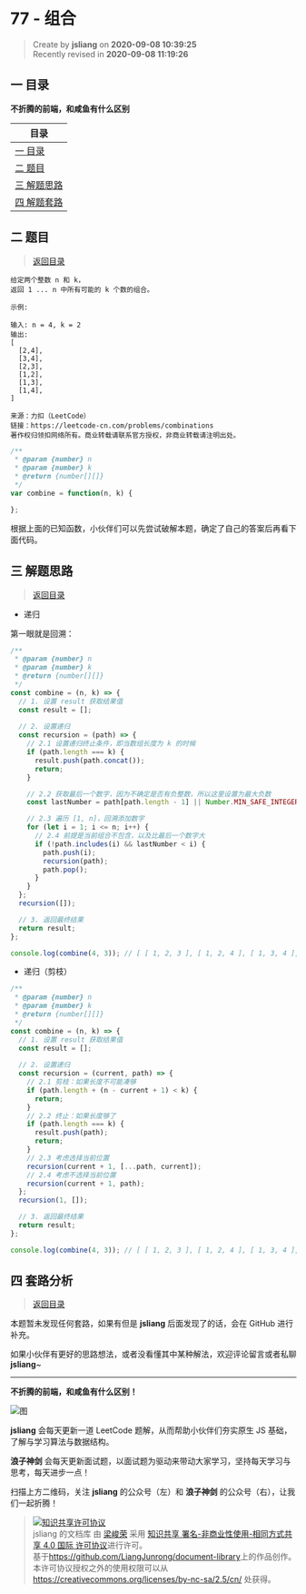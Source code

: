 77 - 组合
===

> Create by **jsliang** on **2020-09-08 10:39:25**  
> Recently revised in **2020-09-08 11:19:26**

## <a name="chapter-one" id="chapter-one"></a>一 目录

**不折腾的前端，和咸鱼有什么区别**

| 目录 |
| --- |
| [一 目录](#chapter-one) |
| <a name="catalog-chapter-two" id="catalog-chapter-two"></a>[二 题目](#chapter-two) |
| <a name="catalog-chapter-three" id="catalog-chapter-three"></a>[三 解题思路](#chapter-three) |
| <a name="catalog-chapter-four" id="catalog-chapter-four"></a>[四 解题套路](#chapter-four) |

## <a name="chapter-two" id="chapter-two"></a>二 题目

> [返回目录](#chapter-one)

```
给定两个整数 n 和 k，
返回 1 ... n 中所有可能的 k 个数的组合。

示例:

输入: n = 4, k = 2
输出:
[
  [2,4],
  [3,4],
  [2,3],
  [1,2],
  [1,3],
  [1,4],
]

来源：力扣（LeetCode）
链接：https://leetcode-cn.com/problems/combinations
著作权归领扣网络所有。商业转载请联系官方授权，非商业转载请注明出处。
```

```js
/**
 * @param {number} n
 * @param {number} k
 * @return {number[][]}
 */
var combine = function(n, k) {

};
```

根据上面的已知函数，小伙伴们可以先尝试破解本题，确定了自己的答案后再看下面代码。

## <a name="chapter-three" id="chapter-three"></a>三 解题思路

> [返回目录](#chapter-one)

* 递归

第一眼就是回溯：

```js
/**
 * @param {number} n
 * @param {number} k
 * @return {number[][]}
 */
const combine = (n, k) => {
  // 1. 设置 result 获取结果值
  const result = [];
  
  // 2. 设置递归
  const recursion = (path) => {
    // 2.1 设置递归终止条件，即当数组长度为 k 的时候
    if (path.length === k) {
      result.push(path.concat());
      return;
    }

    // 2.2 获取最后一个数字，因为不确定是否有负整数，所以这里设置为最大负数
    const lastNumber = path[path.length - 1] || Number.MIN_SAFE_INTEGER;

    // 2.3 遍历 [1, n]，回溯添加数字
    for (let i = 1; i <= n; i++) {
      // 2.4 前提是当前组合不包含，以及比最后一个数字大
      if (!path.includes(i) && lastNumber < i) {
        path.push(i);
        recursion(path);
        path.pop();
      }
    }
  };
  recursion([]);

  // 3. 返回最终结果
  return result;
};

console.log(combine(4, 3)); // [ [ 1, 2, 3 ], [ 1, 2, 4 ], [ 1, 3, 4 ], [ 2, 3, 4 ] ]
```

* 递归（剪枝）

```js
/**
 * @param {number} n
 * @param {number} k
 * @return {number[][]}
 */
const combine = (n, k) => {
  // 1. 设置 result 获取结果值
  const result = [];
  
  // 2. 设置递归
  const recursion = (current, path) => {
    // 2.1 剪枝：如果长度不可能凑够
    if (path.length + (n - current + 1) < k) {
      return;
    }
    // 2.2 终止：如果长度够了
    if (path.length === k) {
      result.push(path);
      return;
    }
    // 2.3 考虑选择当前位置
    recursion(current + 1, [...path, current]);
    // 2.4 考虑不选择当前位置
    recursion(current + 1, path);
  };
  recursion(1, []);

  // 3. 返回最终结果
  return result;
};

console.log(combine(4, 3)); // [ [ 1, 2, 3 ], [ 1, 2, 4 ], [ 1, 3, 4 ], [ 2, 3, 4 ] ]
```

## <a name="chapter-four" id="chapter-four"></a>四 套路分析

> [返回目录](#chapter-one)

本题暂未发现任何套路，如果有但是 **jsliang** 后面发现了的话，会在 GitHub 进行补充。

如果小伙伴有更好的思路想法，或者没看懂其中某种解法，欢迎评论留言或者私聊 **jsliang**~

---

**不折腾的前端，和咸鱼有什么区别！**

![图](https://github.com/LiangJunrong/document-library/blob/master/public-repertory/img/z-index-small.png?raw=true)

**jsliang** 会每天更新一道 LeetCode 题解，从而帮助小伙伴们夯实原生 JS 基础，了解与学习算法与数据结构。

**浪子神剑** 会每天更新面试题，以面试题为驱动来带动大家学习，坚持每天学习与思考，每天进步一点！

扫描上方二维码，关注 **jsliang** 的公众号（左）和 **浪子神剑** 的公众号（右），让我们一起折腾！

> <a rel="license" href="http://creativecommons.org/licenses/by-nc-sa/4.0/"><img alt="知识共享许可协议" style="border-width:0" src="https://i.creativecommons.org/l/by-nc-sa/4.0/88x31.png" /></a><br /><span xmlns:dct="http://purl.org/dc/terms/" property="dct:title">jsliang 的文档库</span> 由 <a xmlns:cc="http://creativecommons.org/ns#" href="https://github.com/LiangJunrong/document-library" property="cc:attributionName" rel="cc:attributionURL">梁峻荣</a> 采用 <a rel="license" href="http://creativecommons.org/licenses/by-nc-sa/4.0/">知识共享 署名-非商业性使用-相同方式共享 4.0 国际 许可协议</a>进行许可。<br />基于<a xmlns:dct="http://purl.org/dc/terms/" href="https://github.com/LiangJunrong/document-library" rel="dct:source">https://github.com/LiangJunrong/document-library</a>上的作品创作。<br />本许可协议授权之外的使用权限可以从 <a xmlns:cc="http://creativecommons.org/ns#" href="https://creativecommons.org/licenses/by-nc-sa/2.5/cn/" rel="cc:morePermissions">https://creativecommons.org/licenses/by-nc-sa/2.5/cn/</a> 处获得。